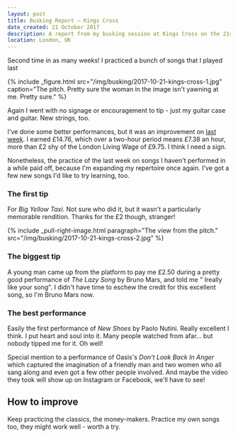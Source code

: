 ```yaml
---
layout: post
title: Busking Report – Kings Cross
date_created: 21 October 2017
description: A report from my busking session at Kings Cross on the 21st of October!
location: London, UK
---
```


Second time in as many weeks! I practiced a bunch of songs that I played last 

{% include _figure.html src="/img/busking/2017-10-21-kings-cross-1.jpg" caption="The pitch. Pretty sure the woman in the image isn't yawning at me. Pretty sure." %}

Again I went with no signage or encouragement to tip - just my guitar case and guitar. New strings, too.

I've done some better performances, but it was an improvement on [last week](/busking/2017-10-14-north-greenwich). I earned £14.76, which over a two-hour period means £7.38 an hour, more than £2 shy of the London Living Wage of £9.75. I think I need a sign.

Nonetheless, the practice of the last week on songs I haven't performed in a while paid off, because I'm expanding my repertoire once again. I've got a few new songs I'd like to try learning, too.

### The first tip

For _Big Yellow Taxi_. Not sure who did it, but it wasn't a particularly memorable rendition. Thanks for the £2 though, stranger!

{% include _pull-right-image.html paragraph="The view from the pitch." src="/img/busking/2017-10-21-kings-cross-2.jpg" %}

### The biggest tip

A young man came up from the platform to pay me £2.50 during a pretty good performance of _The Lazy Song_ by Bruno Mars, and told me " Ireally like your song". I didn't have time to eschew the credit for this excellent song, so I'm Bruno Mars now.

### The best performance

Easily the first performance of _New Shoes_ by Paolo Nutini. Really excellent I think. I put heart and soul into it. Many people watched from afar... but nobody tipped me for it. Oh well!

Special mention to a performance of Oasis's _Don't Look Back In Anger_ which captured the imagination of a friendly man and two women who all sang along and even got a few other people involved. And maybe the video they took will show up on Instagram or Facebook, we'll have to see!

## How to improve

Keep practicing the classics, the money-makers. Practice my own songs too, they might work well - worth a try.
